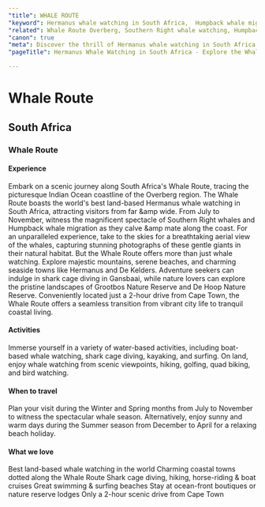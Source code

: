 ```yaml
---
"title": WHALE ROUTE
"keyword": Hermanus whale watching in South Africa,  Humpback whale migration
"related": Whale Route Overberg, Southern Right whale watching, Humpback whale migration, Hermanus whale watching, De Kelders exclusive whale watching, Gansbaai shark-cage diving, Cape Agulhas southernmost tip, Grootbos Nature Reserve, De Hoop Nature Reserve, Arniston fishing village
"canon": true
"meta": Discover the thrill of Hermanus whale watching in South Africa's Whale Route. Witness Southern Right and Humpback whales, explore Gansbaai shark-cage diving, and visit Grootbos Nature Reserve and De Hoop Nature Reserve on this scenic coastal journey.
"pageTitle": Hermanus Whale Watching in South Africa - Explore the Whale Route

---
```


# Whale Route
## South Africa
### Whale Route

#### Experience
Embark on a scenic journey along South Africa's Whale Route, tracing the picturesque Indian Ocean coastline of the Overberg region.
The Whale Route boasts the world's best land-based Hermanus whale watching in South Africa, attracting visitors from far &amp wide. From July to November, witness the magnificent spectacle of Southern Right whales and Humpback whale migration as they calve &amp mate along the coast.
For an unparalleled experience, take to the skies for a breathtaking aerial view of the whales, capturing stunning photographs of these gentle giants in their natural habitat.
But the Whale Route offers more than just whale watching. Explore majestic mountains, serene beaches, and charming seaside towns like Hermanus and De Kelders. Adventure seekers can indulge in shark cage diving in Gansbaai, while nature lovers can explore the pristine landscapes of Grootbos Nature Reserve and De Hoop Nature Reserve.
Conveniently located just a 2-hour drive from Cape Town, the Whale Route offers a seamless transition from vibrant city life to tranquil coastal living.

#### Activities
Immerse yourself in a variety of water-based activities, including boat-based whale watching, shark cage diving, kayaking, and surfing. On land, enjoy whale watching from scenic viewpoints, hiking, golfing, quad biking, and bird watching.

#### When to travel
Plan your visit during the Winter and Spring months from July to November to witness the spectacular whale season. Alternatively, enjoy sunny and warm days during the Summer season from December to April for a relaxing beach holiday.


#### What we love
Best land-based whale watching in the world
Charming coastal towns dotted along the Whale Route
Shark cage diving, hiking, horse-riding & boat cruises
Great swimming & surfing beaches
Stay at ocean-front boutiques or nature reserve lodges
Only a 2-hour scenic drive from Cape Town